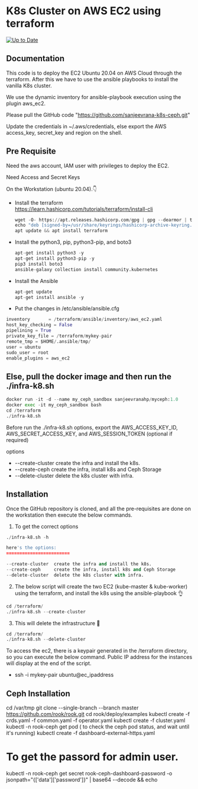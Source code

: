 
# K8s Cluster on AWS EC2 using terraform
[![Up to Date](https://github.com/ikatyang/emoji-cheat-sheet/workflows/Up%20to%20Date/badge.svg)](https://github.com/ikatyang/emoji-cheat-sheet/actions?query=workflow%3A%22Up+to+Date%22)



## Documentation

This code is to deploy the EC2 Ubuntu 20.04 on AWS Cloud through the terraform. After this we have to use the ansible playbooks to install the vanilla K8s cluster. 

We use the dynamic inventory for ansible-playbook execution using the plugin aws_ec2.

Please pull the GitHub code "https://github.com/sanjeevrana-k8s-ceph.git"

Update the credentials in ~/.aws/credentials, else export the AWS access_key, secret_key and region on the shell.


##  Pre Requisite

Need the aws account, IAM user with privileges to deploy the EC2.

Need Access and Secret Keys

On the Workstation (ubuntu 20.04).:point_down:

- Install the terraform
   https://learn.hashicorp.com/tutorials/terraform/install-cli
  ```python
  wget -O- https://apt.releases.hashicorp.com/gpg | gpg --dearmor | tee /usr/share/keyrings/hashicorp-archive-keyring.gpg
  echo "deb [signed-by=/usr/share/keyrings/hashicorp-archive-keyring.gpg] https://apt.releases.hashicorp.com $(lsb_release -cs) main" | tee /etc/apt/sources.list.d/hashicorp.list
  apt update && apt install terraform
  ```

- Install the python3, pip, python3-pip, and boto3
  ```python
  apt-get install python3 -y
  apt-get install python3-pip -y
  pip3 install boto3
  ansible-galaxy collection install community.kubernetes
  ```

- Install the Ansible
  ```python
  apt-get update
  apt-get install ansible -y
  ```
- Put the changes in /etc/ansible/ansible.cfg
```python
inventory       = /terraform/ansible/inventory/aws_ec2.yaml
host_key_checking = False
pipelining = True
private_key_file = /terraform/mykey-pair
remote_tmp = $HOME/.ansible/tmp/
user = ubuntu
sudo_user = root
enable_plugins = aws_ec2
```

## Else, pull the docker image and then run the ./infra-k8.sh
```python
docker run -it -d --name my_ceph_sandbox sanjeevranahp/myceph:1.0
docker exec -it my_ceph_sandbox bash
cd /terraform
./infra-k8.sh 
```
Before run the ./infra-k8.sh options, export the AWS_ACCESS_KEY_ID, AWS_SECRET_ACCESS_KEY, and AWS_SESSION_TOKEN (optional if required)

options

- --create-cluster  create the infra and install the k8s.
- --create-ceph     create the infra, install k8s and Ceph Storage
- --delete-cluster  delete the k8s cluster with infra.


## Installation

Once the GitHub repository is cloned, and all the pre-requisites are done on the workstation then execute the below commands.

1. To get the correct options
```python
./infra-k8.sh -h

here's the options:
========================

--create-cluster  create the infra and install the k8s.
--create-ceph     create the infra, install k8s and Ceph Storage
--delete-cluster  delete the k8s cluster with infra.
```


2. The below script will create the two EC2 (kube-master & kube-worker) using the terraform, and install the k8s using the ansible-playbook :ok_hand:
```python
cd /terraform/
./infra-k8.sh --create-cluster
```


3. This will delete the infrastructure :cowboy_hat_face:

```python
cd /terraform/
./infra-k8.sh --delete-cluster
```

To access the ec2, there is a keypair generated in the /terraform directory, so you can execute the below command. Public IP address for the instances will display at the end of the script.

- ssh -i mykey-pair ubuntu@ec_ipaddress

## Ceph Installation
cd /var/tmp
git clone --single-branch --branch master https://github.com/rook/rook.git
cd rook/deploy/examples
kubectl create -f crds.yaml -f common.yaml -f operator.yaml
kubectl create -f cluster.yaml
kubectl -n rook-ceph get pod ( to check the ceph pod status, and wait until it's running)
kubectl create -f dashboard-external-https.yaml
# To get the passord for admin user.
kubectl -n rook-ceph get secret rook-ceph-dashboard-password -o jsonpath="{['data']['password']}" | base64 --decode && echo
